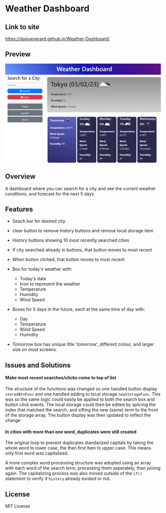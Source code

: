 # Weather Dashboard

## Link to site

https://daisyeverard.github.io/Weather-Dashboard/

## Preview

<p align="center">
  <img src="./assets/images/preview.png" width="700" alt="screenshot of site">
</p>

## Overview

A dashboard where you can search for a city and see the current weather conditions, and forecast for the next 5 days

## Features

- Seach bar for desired city
- clear button to remove history buttons and remove local storage item
- History buttons showing 10 most recently searched cities
- If city searched already in buttons, that button moves to most recent
- When button clicked, that button moves to most recent
- Box for today's weather with: 
    - Today's date
    - Icon to represent the weather
    - Temperature
    - Humidity
    - Wind Speed

- Boxes for 5 days in the future, each at the same time of day with:
    - Day
    - Temperature
    - Wind Speed
    - Humidity

- Tomorrow box has unique title 'tomorrow', different colour, and larger size on most screens. 

## Issues and Solutions

#### Make most recent searches/clicks come to top of list

The structure of the functions was changed so one handled button display `storedBtnFunc` and one handled adding to local storage `newStorageFunc`. This was so the same logic could easily be applied to both the search box and button click events. 
The local storage could then be edited by splicing the index that matched the search, and sifting the new (same) term to the front of the storage array. 
The button display was then updated to reflect the change

#### In cities with more than one word, duplicates were still created

The original loop to prevent duplicates standarized capitals by taking the whole word to lower case, the then first item to upper case. This means only first word was capitalised. 

A more complex word processing structure was adopted using an array with each word of the search term, processing them seperately, then joining again. The capitalizing process was also moved outside of the `if()` statement to verify if `history` already existed or not. 

## License

MIT License
